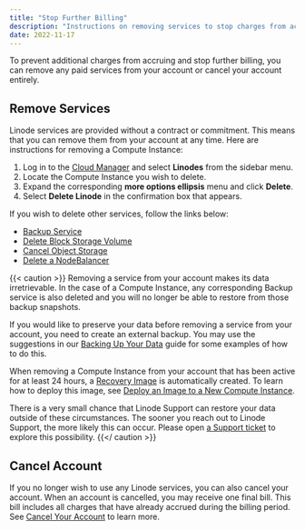 ```yaml
---
title: "Stop Further Billing"
description: "Instructions on removing services to stop charges from accruing on your Linode account."
date: 2022-11-17
---
```


To prevent additional charges from accruing and stop further billing, you can remove any paid services from your account or cancel your account entirely.

## Remove Services

Linode services are provided without a contract or commitment. This means that you can remove them from your account at any time. Here are instructions for removing a Compute Instance:

1. Log in to the [Cloud Manager](https://cloud.linode.com) and select **Linodes** from the sidebar menu.
1. Locate the Compute Instance you wish to delete.
1. Expand the corresponding **more options ellipsis** menu and click **Delete**.
1. Select **Delete Linode** in the confirmation box that appears.

If you wish to delete other services, follow the links below:

- [Backup Service](/docs/products/storage/backups/guides/cancel/)
- [Delete Block Storage Volume](/docs/products/storage/block-storage/guides/manage-volumes/#delete-volume)
- [Cancel Object Storage](/docs/products/storage/object-storage/guides/cancel/)
- [Delete a NodeBalancer](/docs/products/networking/nodebalancers/guides/manage/#delete-a-nodebalancer)

{{< caution >}}
Removing a service from your account makes its data irretrievable. In the case of a Compute Instance, any corresponding Backup service is also deleted and you will no longer be able to restore from those backup snapshots.

If you would like to preserve your data before removing a service from your account, you need to create an external backup. You may use the suggestions in our [Backing Up Your Data](/docs/guides/backing-up-your-data/) guide for some examples of how to do this.

When removing a Compute Instance from your account that has been active for at least 24 hours, a [Recovery Image](/docs/products/tools/images/get-started/) is automatically created. To learn how to deploy this image, see [Deploy an Image to a New Compute Instance](/docs/products/tools/images/guides/deploy-image-to-new-linode/).

There is a very small chance that Linode Support can restore your data outside of these circumstances. The sooner you reach out to Linode Support, the more likely this can occur. Please open [a Support ticket](https://cloud.linode.com/support/tickets) to explore this possibility.
{{</ caution >}}

## Cancel Account

If you no longer wish to use any Linode services, you can also cancel your account. When an account is cancelled, you may receive one final bill. This bill includes all charges that have already accrued during the billing period. See [Cancel Your Account](/docs/products/platform/accounts/guides/cancel-account/) to learn more.